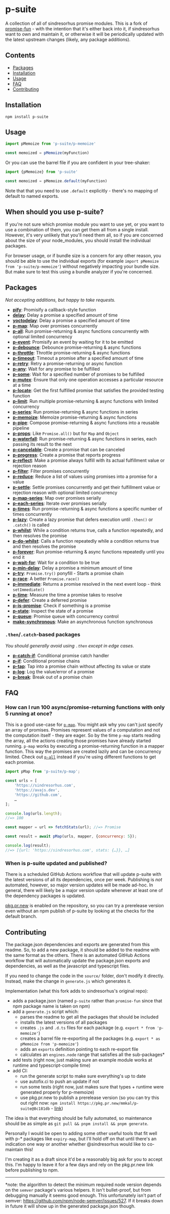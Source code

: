 # p-suite

A collection of all of sindresorhus promise modules. This is a fork of [promise-fun](https://github.com/sindresorhus/promise-fun) - with the intention that it's either back into it, if sindresorhus want to own and maintain it, or otherwise it will be periodically updated with the latest upstream changes (likely, any package additions).

## Contents

- [Packages](#packages)
- [Installation](#installation)
- [Usage](#usage)
- [FAQ](#faq)
- [Contributing](#contributing)

## Installation

```
npm install p-suite
```

## Usage

```ts
import pMemoize from 'p-suite/p-memoize'

const memoized = pMemoize(myFunction)
```

Or you can use the barrel file if you are confident in your tree-shaker:

```ts
import {pMemoize} from 'p-suite'

const memoized = pMemoize.default(myFunction)
```

Note that that you need to use `.default` explicitly - there's no mapping of default to named exports.

## When should you use p-suite?

If you're not sure which promise module you want to use yet, or you want to use a combination of them, you can get them all from a single install. However, it's very unlikely that you'll need them all, so if you are concerned about the size of your node_modules, you should install the individual packages.

For browser usage, or if bundle size is a concern for any other reason, you should be able to use the individual exports (for example `import pMemoize from 'p-suite/p-memoize'`) without negatively impacting your bundle size. But make sure to test this using a bundle analyzer if you're concerned.

## Packages

*Not accepting additions, but happy to take requests.*

- **[pify](https://github.com/sindresorhus/pify)**: Promisify a callback-style function
- **[delay](https://github.com/sindresorhus/delay)**: Delay a promise a specified amount of time
- **[yoctodelay](https://github.com/sindresorhus/yoctodelay)**: Delay a promise a specified amount of time
- **[p-map](https://github.com/sindresorhus/p-map)**: Map over promises concurrently
- **[p-all](https://github.com/sindresorhus/p-all)**: Run promise-returning & async functions concurrently with optional limited concurrency
- **[p-event](https://github.com/sindresorhus/p-event)**: Promisify an event by waiting for it to be emitted
- **[p-debounce](https://github.com/sindresorhus/p-debounce)**: Debounce promise-returning & async functions
- **[p-throttle](https://github.com/sindresorhus/p-throttle)**: Throttle promise-returning & async functions
- **[p-timeout](https://github.com/sindresorhus/p-timeout)**: Timeout a promise after a specified amount of time
- **[p-retry](https://github.com/sindresorhus/p-retry)**: Retry a promise-returning or async function
- **[p-any](https://github.com/sindresorhus/p-any)**: Wait for any promise to be fulfilled
- **[p-some](https://github.com/sindresorhus/p-some)**: Wait for a specified number of promises to be fulfilled
- **[p-mutex](https://github.com/sindresorhus/p-mutex)**: Ensure that only one operation accesses a particular resource at a time
- **[p-locate](https://github.com/sindresorhus/p-locate)**: Get the first fulfilled promise that satisfies the provided testing function
- **[p-limit](https://github.com/sindresorhus/p-limit)**: Run multiple promise-returning & async functions with limited concurrency
- **[p-series](https://github.com/sindresorhus/p-series)**: Run promise-returning & async functions in series
- **[p-memoize](https://github.com/sindresorhus/p-memoize)**: Memoize promise-returning & async functions
- **[p-pipe](https://github.com/sindresorhus/p-pipe)**: Compose promise-returning & async functions into a reusable pipeline
- **[p-props](https://github.com/sindresorhus/p-props)**: Like `Promise.all()` but for `Map` and `Object`
- **[p-waterfall](https://github.com/sindresorhus/p-waterfall)**: Run promise-returning & async functions in series, each passing its result to the next
- **[p-cancelable](https://github.com/sindresorhus/p-cancelable)**: Create a promise that can be canceled
- **[p-progress](https://github.com/sindresorhus/p-progress)**: Create a promise that reports progress
- **[p-reflect](https://github.com/sindresorhus/p-reflect)**: Make a promise always fulfill with its actual fulfillment value or rejection reason
- **[p-filter](https://github.com/sindresorhus/p-filter)**: Filter promises concurrently
- **[p-reduce](https://github.com/sindresorhus/p-reduce)**: Reduce a list of values using promises into a promise for a value
- **[p-settle](https://github.com/sindresorhus/p-settle)**: Settle promises concurrently and get their fulfillment value or rejection reason with optional limited concurrency
- **[p-map-series](https://github.com/sindresorhus/p-map-series)**: Map over promises serially
- **[p-each-series](https://github.com/sindresorhus/p-each-series)**: Iterate over promises serially
- **[p-times](https://github.com/sindresorhus/p-times)**: Run promise-returning & async functions a specific number of times concurrently
- **[p-lazy](https://github.com/sindresorhus/p-lazy)**: Create a lazy promise that defers execution until `.then()` or `.catch()` is called
- **[p-whilst](https://github.com/sindresorhus/p-whilst)**: While a condition returns true, calls a function repeatedly, and then resolves the promise
- **[p-do-whilst](https://github.com/sindresorhus/p-do-whilst)**: Calls a function repeatedly while a condition returns true and then resolves the promise
- **[p-forever](https://github.com/sindresorhus/p-forever)**: Run promise-returning & async functions repeatedly until you end it
- **[p-wait-for](https://github.com/sindresorhus/p-wait-for)**: Wait for a condition to be true
- **[p-min-delay](https://github.com/sindresorhus/p-min-delay)**: Delay a promise a minimum amount of time
- **[p-try](https://github.com/sindresorhus/p-try)**: `Promise.try()` ponyfill - Starts a promise chain
- **[p-race](https://github.com/sindresorhus/p-race)**: A better `Promise.race()`
- **[p-immediate](https://github.com/sindresorhus/p-immediate)**: Returns a promise resolved in the next event loop - think `setImmediate()`
- **[p-time](https://github.com/sindresorhus/p-time)**: Measure the time a promise takes to resolve
- **[p-defer](https://github.com/sindresorhus/p-defer)**: Create a deferred promise
- **[p-is-promise](https://github.com/sindresorhus/p-is-promise)**: Check if something is a promise
- **[p-state](https://github.com/sindresorhus/p-state)**: Inspect the state of a promise
- **[p-queue](https://github.com/sindresorhus/p-queue)**: Promise queue with concurrency control
- **[make-synchronous](https://github.com/sindresorhus/make-synchronous)**: Make an asynchronous function synchronous

### `.then`/`.catch`-based packages

*You should generally avoid using `.then` except in edge cases.*

- **[p-catch-if](https://github.com/sindresorhus/p-catch-if)**: Conditional promise catch handler
- **[p-if](https://github.com/sindresorhus/p-if)**: Conditional promise chains
- **[p-tap](https://github.com/sindresorhus/p-tap)**: Tap into a promise chain without affecting its value or state
- **[p-log](https://github.com/sindresorhus/p-log)**: Log the value/error of a promise
- **[p-break](https://github.com/sindresorhus/p-break)**: Break out of a promise chain

## FAQ

### How can I run 100 async/promise-returning functions with only 5 running at once?

This is a good use-case for [`p-map`](https://github.com/sindresorhus/p-map). You might ask why you can't just specify an array of promises. Promises represent values of a computation and not the computation itself - they are eager. So by the time `p-map` starts reading the array, all the actions creating those promises have already started running. `p-map` works by executing a promise-returning function in a mapper function. This way the promises are created lazily and can be concurrency limited. Check out [`p-all`](https://github.com/sindresorhus/p-all) instead if you're using different functions to get each promise.

```js
import pMap from 'p-suite/p-map';

const urls = [
	'https://sindresorhus.com',
	'https://avajs.dev',
	'https://github.com',
	…
];

console.log(urls.length);
//=> 100

const mapper = url => fetchStats(url); //=> Promise

const result = await pMap(urls, mapper, {concurrency: 5});

console.log(result);
//=> [{url: 'https://sindresorhus.com', stats: {…}}, …]
```

### When is p-suite updated and published?

There is a scheduled GitHub Actions workflow that will update p-suite with the latest versions of all its dependencies, once per week. Publishing is *not* automated, however, so major version updates will be made ad-hoc. In general, there will likely be a major version update whenever at least one of the dependency packages is updated.

[pkg.pr.new](https://pkg.pr.new) is enabled on the repository, so you can try a prerelease version even without an npm publish of p-suite by looking at the checks for the default branch.

## Contributing

The package.json dependencies and exports are generated from this readme. So, to add a new package, it should be added to the readme with the same format as the others. There is an automated GitHub Actions workflow that will automatically update the package.json exports and dependencies, as well as the javascript and typescript files.

If you need to change the code in the `source/` folder, don't modify it directly. Instead, make the change in `generate.js` which generates it.

Implementation (what this fork adds to sindresorhus's original repo):

- adds a package.json (named `p-suite` rather than `promise-fun` since that npm package name is taken on npm)
- add a `generate.js` script which:
   - parses the readme to get all the packages that should be included
   - installs the latest versions of all packages 
   - creates `.js` and `.d.ts` files for each package (e.g. `export * from 'p-memoize'`)
   - creates a barrel file re-exporting all the packages (e.g. `export * as pMemoize from 'p-memoize'`)
   - adds an `exports` definition pointing to each re-export file
   - calculates an `engines.node` range that satisfies all the sub-packages*
- add tests (right now, just making sure an example module works at runtime and typescript-compile time)
- add CI:
   - run the generate script to make sure everything's up to date
   - use autofix.ci to push an update if not
   - run some tests (right now, just makes sure that types + runtime were generated properly for p-memoize)
   - use pkg.pr.new to publish a prerelease version (so you can try this out right now: `npm install https://pkg.pr.new/mmkal/p-suite@8c181db` - [link](https://github.com/mmkal/p-suite/runs/31040343982))

The idea is that everything should be fully automated, so maintenance should be as simple as `git pull && pnpm install && pnpm generate`.

Personally I would be open to adding some other useful tools that fit well with p-* packages like `expiry-map`, but I'll hold off on that until there's an indication one way or another whether @sindresorhus would like to co-maintain this!

I'm creating it as a draft since it'd be a reasonably big ask for you to accept this. I'm happy to leave it for a few days and rely on the pkg.pr.new link before publishing to npm.

---

*note: the algorithm to detect the minimum required node version depends on the `semver` package's various helpers. It isn't bullet-proof, but from debugging manually it seems good enough. This unfortunately isn't part of semver: https://github.com/npm/node-semver/issues/527. If it breaks down in future it will show up in the generated package.json though.
